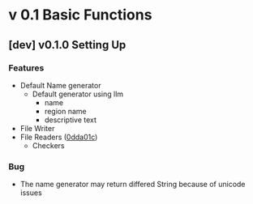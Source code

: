 # v 0.1 Basic Functions

## [dev] v0.1.0 Setting Up

### Features

* Default Name generator
    * Default generator using llm
        * name
        * region name
        * descriptive text
* File Writer
* File Readers ([0dda01c](https://github.com/Scorpio4938/scribe/commit/0dda01c4f3eb55d1878ccf1aa33a58e4afe20ba4))
    * Checkers

### Bug

* The name generator may return differed String because of unicode issues